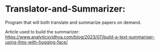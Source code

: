 # Translator-and-Summarizer:
Program that will both translate and summarize papers on demand.

Article used to build the summarizer: https://www.analyticsvidhya.com/blog/2023/07/build-a-text-summariser-using-llms-with-hugging-face/
